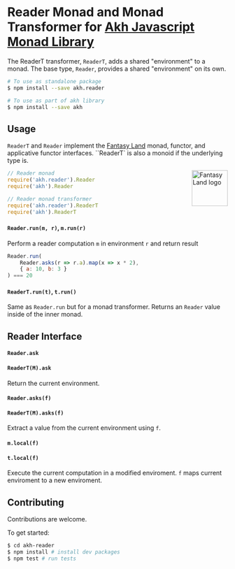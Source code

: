 # Reader Monad and Monad Transformer for [Akh Javascript Monad Library](https://github.com/mattbierner/akh)

The ReaderT transformer, `ReaderT`, adds a shared "environment" to a monad. The base type, `Reader`, provides a shared "environment" on its own.

```bash
# To use as standalone package
$ npm install --save akh.reader

# To use as part of akh library
$ npm install --save akh
```

## Usage
`ReaderT` and `Reader` implement the [Fantasy Land][fl] monad, functor, and applicative functor interfaces. ``ReaderT` is also a monoid if the underlying type is.

<a href="https://github.com/fantasyland/fantasy-land">
    <img src="https://raw.github.com/fantasyland/fantasy-land/master/logo.png" align="right" width="82px" height="82px" alt="Fantasy Land logo" />
</a>

```js
// Reader monad
require('akh.reader').Reader
require('akh').Reader

// Reader monad transformer
require('akh.reader').ReaderT
require('akh').ReaderT
```

#### `Reader.run(m, r)`, `m.run(r)`
Perform a reader computation `m` in environment `r` and return result

```js
Reader.run(
    Reader.asks(r => r.a).map(x => x * 2),
    { a: 10, b: 3 }
) === 20
```

#### `ReaderT.run(t)`, `t.run()`
Same as `Reader.run` but for a monad transformer. Returns an `Reader` value inside of the inner monad.


## Reader Interface

#### `Reader.ask`
#### `ReaderT(M).ask`
Return the current environment.

#### `Reader.asks(f)`
#### `ReaderT(M).asks(f)`
Extract a value from the current environment using `f`.

#### `m.local(f)`
#### `t.local(f)`
Execute the current computation in a modified enviroment. `f` maps current enviroment to a new enviroment.


## Contributing
Contributions are welcome.

To get started:

```bash
$ cd akh-reader
$ npm install # install dev packages
$ npm test # run tests
```

[fl]: https://github.com/fantasyland/fantasy-land

